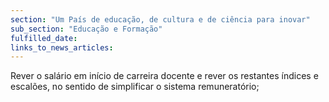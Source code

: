 ```yaml
---
section: "Um País de educação, de cultura e de ciência para inovar"
sub_section: "Educação e Formação"
fulfilled_date:
links_to_news_articles:
---
```


Rever o salário em início de carreira docente e rever os restantes índices e escalões, no sentido de simplificar o sistema remuneratório;